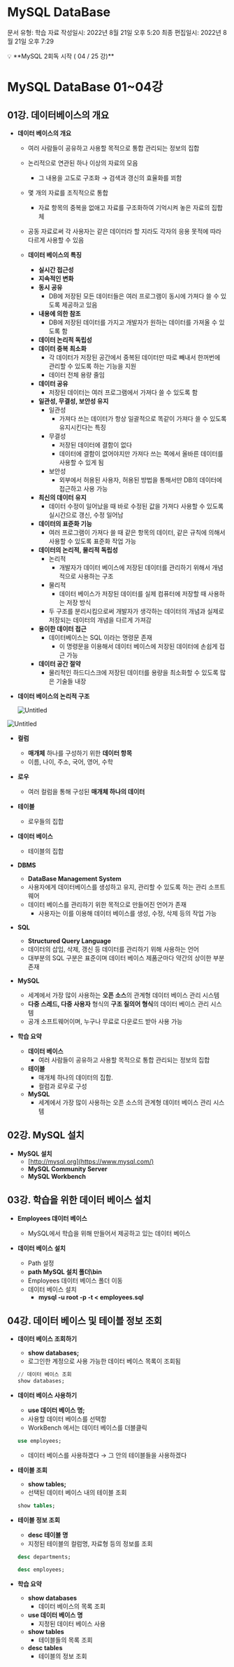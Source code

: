 # MySQL DataBase

문서 유형: 학습 자료
작성일시: 2022년 8월 21일 오후 5:20
최종 편집일시: 2022년 8월 21일 오후 7:29

<aside>
💡 **MySQL 2회독 시작 ( 04 / 25 강)**

</aside>

# MySQL DataBase 01~04강

## 01강. 데이터베이스의 개요

- **데이터 베이스의 개요**
    - 여러 사람들이 공유하고 사용할 목적으로 통합 관리되는 정보의 집합
    - 논리적으로 연관된 하나 이상의 자료의 모음
        - 그 내용을 고도로 구조화 → 검색과 갱신의 효율화를 꾀함
    - 몇 개의 자료를 조직적으로 통합
        - 자료 항목의 중복을 없애고 자료를 구조화하여 기억시켜 놓은 자료의 집합체
    - 공동 자료로써 각 사용자는 같은 데이터라 할 지라도 각자의 응용 못적에 따라 다르게 사용할 수 있음
    
    - **데이터 베이스의 특징**
        - **실시간 접근성**
        - **지속적인 변화**
        - **동시 공유**
            - DB에 저장된 모든 데이터들은 여러 프로그램이 동시에 가져다 쓸 수 있도록 제공하고 있음
        - **내용에 의한 참조**
            - DB에 저장된 데이터를 가지고 개발자가 원하는 데이터를 가져올 수 있도록 함
        - **데이터 논리적 독립성**
        - **데이터 중복 최소화**
            - 각 데이터가 저장된 공간에서 중복된 데이터만 따로 빼내서 한꺼번에 관리할 수 있도록 하는 기능을 지원
            - 데이터 전체 용량 줄임
        - **데이터 공유**
            - 저장된 데이터는 여러 프로그램에서 가져다 쓸 수 있도록 함
        - **일관성, 무결성, 보안성 유지**
            - 일관성
                - 가져다 쓰는 데이터가 항상 일괄적으로 똑같이 가져다 쓸 수 있도록 유지시킨다는 특징
            - 무결성
                - 저장된 데이터에 결함이 없다
                - 데이터에 결함이 없어야지만 가져다 쓰는 쪽에서 올바른 데이터를 사용할 수 있게 됨
            - 보안성
                - 외부에서 허용된 사용자, 허용된 방법을 통해서만 DB의 데이터에 접근하고 사용 가능
        - **최신의 데이터 유지**
            - 데이터 수정이 일어났을 때 바로 수정된 값을 가져다 사용할 수 있도록 실시간으로 갱신, 수정 일어남
        - **데이터의 표준화 기능**
            - 여러 프로그램이 가져다 쓸 때 같은 항목의 데이터, 같은 규칙에 의해서 사용할 수 있도록 표준화 작업 가능
        - **데이터의 논리적, 물리적 독립성**
            - 논리적
                - 개발자가 데이터 베이스에 저장된 데이터를 관리하기 위해서 개념적으로 사용하는 구조
            - 물리적
                - 데이터 베이스가 저장된 데이터를 실제 컴퓨터에 저장할 때 사용하는 저장 방식
            - 두 구조를 분리시킴으로써 개발자가 생각하는 데이터의 개념과 실제로 저장되는 데이터의 개념을 다르게 가져감
        - **용이한 데이터 접근**
            - 데이터베이스는 SQL 이라는 명령문 존재
                - 이 명령문을 이용해서 데이터 베이스에 저장된 데이터에 손쉽게 접근 가능
        - **데이터 공간 절약**
            - 물리적인 하드디스크에 저장된 데이터를 용량을 최소화할 수 있도록 많은 기술들 내장
        
- **데이터 베이스의 논리적 구조**
    
    ![Untitled](MySQL%20DataBase%20b8071b7e154941fab327c99a35a75796/Untitled.png)
    

![Untitled](MySQL%20DataBase%20b8071b7e154941fab327c99a35a75796/Untitled%201.png)

- **컬럼**
    - **매개체** 하나를 구성하기 위한 **데이터 항목**
    - 이름, 나이, 주소, 국어, 영어, 수학
- **로우**
    - 여러 컬럼을 통해 구성된 **매개체 하나의 데이터**
- **테이블**
    - 로우들의 집합
- **데이터 베이스**
    - 테이블의 집합

- **DBMS**
    - **DataBase Management System**
    - 사용자에게 데이터베이스를 생성하고 유지, 관리할 수 있도록 하는 관리 소프트웨어
    - 데이터 베이스를 관리하기 위한 목적으로 만들어진 언어가 존재
        - 사용자는 이를 이용해 데이터 베이스를 생성, 수정, 삭제 등의 작업 가능

- **SQL**
    - **Structured Query Language**
    - 데이터의 삽입, 삭제, 갱신 등 데이터를 관리하기 위해 사용하는 언어
    - 대부분의 SQL 구분은 표준이며 데이터 베이스 제품군마다 약간의 상이한 부분 존재

- **MySQL**
    - 세계에서 가장 많이 사용하는 **오픈 소스**의 관계형 데이터 베이스 관리 시스템
    - **다중 스레드, 다중 사용자** 형식의 **구조 질의어 형식**의 데이터 베이스 관리 시스템
    - 공개 소프트웨어이며, 누구나 무료로 다운로드 받아 사용 가능

- **학습 요약**
    - **데이터 베이스**
        - 여러 사람들이 공유하고 사용할 목적으로 통합 관리되는 정보의 집합
    - **테이블**
        - 매개체 하나의 데이터의 집합.
        - 컬럼과 로우로 구성
    - **MySQL**
        - 세계에서 가장 많이 사용하는 오픈 소스의 관계형 데이터 베이스 관리 시스템

## 02강. MySQL 설치

- **MySQL 설치**
    - [http://mysql.org](https://www.mysql.com/)
    - **MySQL Community Server**
    - **MySQL Workbench**

## 03강. 학습을 위한 데이터 베이스 설치

- **Employees 데이터 베이스**
    - MySQL에서 학습을 위해 만들어서 제공하고 있는 데이터 베이스

- **데이터 베이스 설치**
    - Path 설정
    - **path MySQL 설치 폴더\bin**
    - Employees 데이터 베이스 폴더 이동
    - 데이터 베이스 설치
        - **mysql -u root -p -t < employees.sql**

## 04강. 데이터 베이스 및 테이블 정보 조회

- **데이터 베이스 조회하기**
    - **show databases;**
    - 로그인한 계정으로 사용 가능한 데이터 베이스 목록이 조회됨
    
    ```sql
    // 데이터 베이스 조회
    show databases;
    ```
    

- **데이터 베이스 사용하기**
    - **use 데이터 베이스 명;**
    - 사용할 데이터 베이스를 선택함
    - WorkBench 에서는 데이터 베이스를 더블클릭
    
    ```sql
    use employees;
    ```
    
    - 데이터 베이스를 사용하겠다 → 그 안의 테이블들을 사용하겠다

- **테이블 조회**
    - **show tables;**
    - 선택된 데이터 베이스 내의 테이블 조회
    
    ```sql
    show tables;
    ```
    

- **테이블 정보 조회**
    - **desc 테이블 명**
    - 지정된 테이블의 컬럼명, 자료형 등의 정보를 조회
    
    ```sql
    desc departments;
    
    desc employees;
    ```
    

- **학습 요약**
    - **show databases**
        - 데이터 베이스의 목록 조회
    - **use 데이터 베이스 명**
        - 지정된 데이터 베이스 사용
    - **show tables**
        - 테이블들의 목록 조회
    - **desc tables**
        - 테이블의 정보 조회